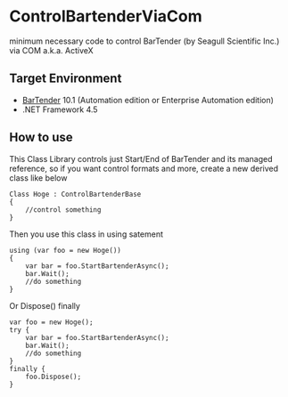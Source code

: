 # ControlBartenderViaCom
minimum necessary code to control BarTender (by Seagull Scientific Inc.) via COM a.k.a. ActiveX

## Target Environment
- [BarTender] 10.1 (Automation edition or Enterprise Automation edition)
- .NET Framework 4.5

## How to use
This Class Library controls just Start/End of BarTender and its managed reference, so if you want control formats and more, create a new derived class like below

    Class Hoge : ControlBartenderBase
    {
    	//control something
    }
Then you use this class in using satement

    using (var foo = new Hoge())
    {
    	var bar = foo.StartBartenderAsync();
    	bar.Wait();
    	//do something
    }
Or Dispose() finally

    var foo = new Hoge();
    try {
    	var bar = foo.StartBartenderAsync();
		bar.Wait();
		//do something
	}
	finally {
		foo.Dispose();
	}
 
[BarTender]: http://www.seagullscientific.com/label-software/barcode-label-design-and-printing.aspx